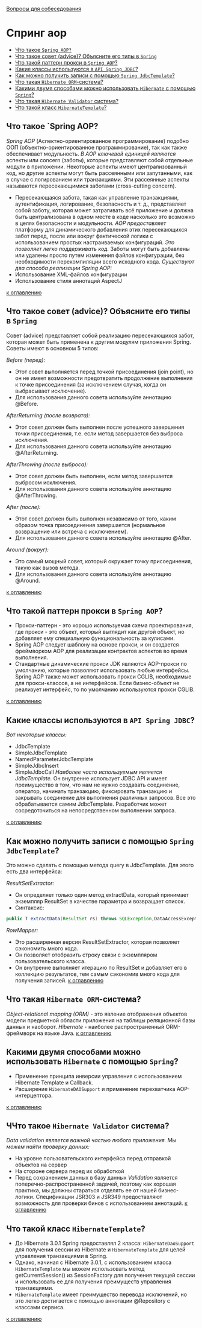 [Вопросы для собеседования](README.md)

# Спринг aop

+ [Что такое `Spring AOP?`](#Что-такое-Spring-AOP)
+ [Что такое совет (advice)? Объясните его типы в `Spring`](#Что-такое-совет-(advice))
+ [Что такой паттерн прокси в `Spring AOP`?](#Что-такой-паттерн-прокси-в-Spring-AOP)
+ [Какие классы используются в `API Spring JDBC`?](#Какие-классы-используются-в-API-Spring-JDBC)
+ [Как можно получить записи с помощью `Spring JdbcTemplate`?](#Как-можно-получить-записи-с-помощью-Sprin-JdbcTemplate)
+ [Что такая `Hibernate ORM`-система?](#Что-такая-Hibernate-ORM-система)
+ [Какими двумя способами можно использовать `Hibernate` с помощью `Spring`?](#Какими-двумя-способами-можно-использовать-Hibernate-с-помощью-Spring)
+ [Что такая `Hibernate Validator` система?](#Что-такая-Hibernate-Validator-система)
+ [Что такой класс `HibernateTemplate`?](#Что-такой-класс-HibernateTemplate)

## Что такое `Spring AOP?
_Spring AOP_ (Аспектно-ориентированное программирование) подобно ООП (объектно-ориентированное программирование), так как также обеспечивает модульность.
_В AOP ключевой единицей являются_ аспекты или concern (заботы), которые представляют собой отдельные модули в приложении. Некоторые аспекты имеют централизованный код, но другие аспекты могут быть рассеянными или запутанными, как в случае с логированием или транзакциями. Эти рассеянные аспекты называются пересекающимися заботами (cross-cutting concern).
+ Пересекающаяся забота, такая как управление транзакциями, аутентификация, логирование, безопасность и т. д., представляет собой заботу, которая может затрагивать всё приложение и должна быть централизована в одном месте в коде насколько это возможно в целях безопасности и модульности.
_AOP предоставляет_  платформу для динамического добавления этих пересекающихся забот перед, после или вокруг фактической логики с использованием простых настраиваемых конфигураций.
_Это позволяет легко поддерживать код._ Заботы могут быть добавлены или удалены просто путем изменения файлов конфигурации, без необходимости перекомпиляции всего исходного кода.
_Существуют два способа реализации Spring AOP:_
+ Использование XML-файлов конфигурации
+ Использование стиля аннотаций AspectJ

[к оглавлению](#Спринг-aop)

## Что такое совет (advice)? Объясните его типы в `Spring`
Совет (advice) представляет собой реализацию пересекающихся забот, которая может быть применена к другим модулям приложения Spring. Советы имеют в основном 5 типов:

_Before (перед):_
+ Этот совет выполняется перед точкой присоединения (join point), но он не имеет возможности предотвратить продолжение выполнения к точке присоединения (за исключением случая, когда он выбрасывает исключение).
+ Для использования данного совета используйте аннотацию @Before.

_AfterReturning (после возврата):_
+ Этот совет должен быть выполнен после успешного завершения точки присоединения, т.е. если метод завершается без выброса исключения.
+ Для использования данного совета используйте аннотацию @AfterReturning.

_AfterThrowing (после выброса):_
+ Этот совет должен быть выполнен, если метод завершается выбросом исключения.
+ Для использования данного совета используйте аннотацию @AfterThrowing.

_After (после):_
+ Этот совет должен быть выполнен независимо от того, каким образом точка присоединения завершается (нормальное возвращение или встреча с исключением).
+ Для использования данного совета используйте аннотацию @After.

_Around (вокруг):_
+ Это самый мощный совет, который окружает точку присоединения, такую как вызов метода.
+ Для использования данного совета используйте аннотацию @Around.

[к оглавлению](#Спринг-aop)


## Что такой паттерн прокси в `Spring AOP`?
+ Прокси-паттерн - это хорошо используемая схема проектирования, где прокси - это объект, который выглядит как другой объект, но добавляет ему специальную функциональность за кулисами.
+ Spring AOP следует шаблону на основе прокси, и он создается фреймворком AOP для реализации контрактов аспектов во время выполнения.
+ Стандартные динамические прокси JDK являются AOP-прокси по умолчанию, которые позволяют использовать любые интерфейсы. Spring AOP также может использовать прокси CGLIB, необходимые для прокси-классов, а не интерфейсов. Если бизнес-объект не реализует интерфейс, то по умолчанию используются прокси CGLIB.

[к оглавлению](#Spring-AOP-Spring-JDBC-Spring-Hibernate)

## Какие классы используются в `API Spring JDBC`?
_Вот некоторые классы:_
+ JdbcTemplate
+ SimpleJdbcTemplate
+ NamedParameterJdbcTemplate
+ SimpleJdbcInsert
+ SimpleJdbcCall
_Наиболее часто используемым является JdbcTemplate._ Он внутренне использует JDBC API и имеет преимущество в том, что нам не нужно создавать соединение, оператор, начинать транзакцию, фиксировать транзакцию и закрывать соединение для выполнения различных запросов. Все это обрабатывается самим JdbcTemplate. Разработчик может сосредоточиться на непосредственном выполнении запроса.

[к оглавлению](#Spring-AOP-Spring-JDBC-Spring-Hibernate)


## Как можно получить записи с помощью `Spring JdbcTemplate`?
Это можно сделать с помощью метода query в JdbcTemplate. Для этого есть два интерфейса:

_ResultSetExtractor:_
+ Он определяет только один метод extractData, который принимает экземпляр ResultSet в качестве параметра и возвращает список.
+ Синтаксис:

```java
public T extractData(ResultSet rs) throws SQLException,DataAccessException;
```
_RowMapper:_
+ Это расширенная версия ResultSetExtractor, которая позволяет сэкономить много кода.
+ Он позволяет отобразить строку связи с экземпляром пользовательского класса.
+ Он внутренне выполняет итерацию по ResultSet и добавляет его в коллекцию результатов, тем самым сэкономив много кода для получения записей.
[к оглавлению](#Spring-AOP-Spring-JDBC-Spring-Hibernate)

## Что такая `Hibernate ORM`-система?
_Object-relational mapping (ORM)_ - это явление отображения объектов модели предметной области приложения на таблицы реляционной базы данных и наоборот.
_Hibernate_ - наиболее распространенный ORM-фреймворк на языке Java.
[к оглавлению](#Spring-AOP-Spring-JDBC-Spring-Hibernate)

## Какими двумя способами можно использовать `Hibernate` с помощью `Spring`?
+ Применение принципа инверсии управления с использованием Hibernate Template и Callback.
+ Расширение `HibernateDAOSupport` и применение перехватчика AOP-интерцептора.

[к оглавлению](#Spring-AOP-Spring-JDBC-Spring-Hibernate)

## ЧЧто такое `Hibernate Validator` система?
_Data validation является важной частью любого приложения. Мы можем найти проверку данных:_
 + На уровне пользовательского интерфейса перед отправкой объектов на сервер
 + На стороне сервера перед их обработкой
 + Перед сохранением данных в базу данных
_Validation_ является поперечно-распространенной задачей, поэтому как хорошая практика, мы должны стараться отделять ее от нашей бизнес-логики. Спецификации JSR303 и JSR349 предоставляют возможность для проверки бинов с использованием аннотаций.
[к оглавлению](#Spring-AOP-Spring-JDBC-Spring-Hibernate)

##  Что такой класс `HibernateTemplate`?
+ До Hibernate 3.0.1 Spring предоставлял 2 класса: `HibernateDaoSupport` для получения сессии из Hibernate и `HibernateTemplate` для целей управления транзакциями в Spring.
+ Однако, начиная с Hibernate 3.0.1, с использованием класса `HibernateTemplate` мы можем использовать метод getCurrentSession() из SessionFactory для получения текущей сессии и использовать ее для получения преимуществ управления транзакциями.
+ `HibernateTemplate` имеет преимущество перевода исключений, но это легко достигается с помощью аннотации @Repository с классами сервиса.

[к оглавлению](#Spring-AOP-Spring-JDBC-Spring-Hibernate)




